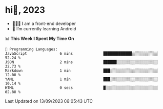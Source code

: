 # hi👋, 2023

- 🧑🏻‍💻 I am a front-end developer
- 🌱 I’m currently learning Android

<!--START_SECTION:waka-->
📊 **This Week I Spent My Time On** 

```text
💬 Programming Languages: 
JavaScript               6 mins              █████████████░░░░░░░░░░░░   52.24 % 
JSON                     2 mins              ██████░░░░░░░░░░░░░░░░░░░   22.73 % 
Markdown                 1 min               ███░░░░░░░░░░░░░░░░░░░░░░   12.00 % 
YAML                     1 min               ███░░░░░░░░░░░░░░░░░░░░░░   10.14 % 
HTML                     0 secs              █░░░░░░░░░░░░░░░░░░░░░░░░   02.88 % 
```


 Last Updated on 13/09/2023 06:05:43 UTC
<!--END_SECTION:waka-->
